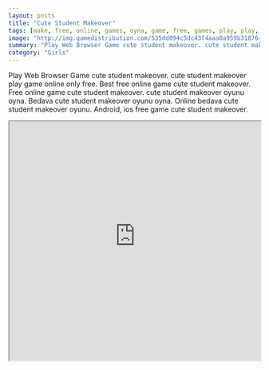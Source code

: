```yaml
---
layout: posts
title: "Cute Student Makeover"
tags: [make, free, online, games, oyna, game, free, games, play, play, games]
image: "http://img.gamedistribution.com/535dd094c5dc43f4aaa0a959b318764d.jpg"
summary: "Play Web Browser Game cute student makeover. cute student makeover play game online only free. Best free online game cute student makeover. Free online game cute student makeover. cute student makeover oyunu oyna. Bedava cute student makeover oyunu oyna. Online bedava cute student makeover oyunu. Android, ios free game cute student makeover."
category: "Girls"
---
```


Play Web Browser Game cute student makeover. cute student makeover play game online only free. Best free online game cute student makeover. Free online game cute student makeover. cute student makeover oyunu oyna. Bedava cute student makeover oyunu oyna. Online bedava cute student makeover oyunu. Android, ios free game cute student makeover.

<iframe width="100%" height="480px;" src="http://flash.gamedistribution.com?game=535dd094c5dc43f4aaa0a959b318764d"></iframe>